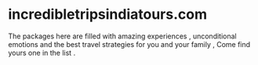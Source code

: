 # incredibletripsindiatours.com
The packages here are filled with amazing experiences , unconditional emotions and the best travel strategies for you  and your family , Come find yours one in the list .  
